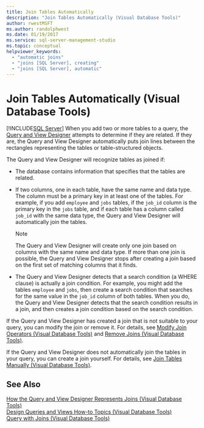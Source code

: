 ```yaml
---
title: Join Tables Automatically
description: "Join Tables Automatically (Visual Database Tools)"
author: rwestMSFT
ms.author: randolphwest
ms.date: 01/19/2017
ms.service: sql-server-management-studio
ms.topic: conceptual
helpviewer_keywords:
  - "automatic joins"
  - "joins [SQL Server], creating"
  - "joins [SQL Server], automatic"
---
```

# Join Tables Automatically (Visual Database Tools)
[!INCLUDE[SQL Server](../includes/applies-to-version/sqlserver.md)]
When you add two or more tables to a query, the [Query and View Designer](query-and-view-designer-tools-visual-database-tools.md) attempts to determine if they are related. If they are, the Query and View Designer automatically puts join lines between the rectangles representing the tables or table-structured objects.  
  
The Query and View Designer will recognize tables as joined if:  
  
-   The database contains information that specifies that the tables are related.  
  
-   If two columns, one in each table, have the same name and data type. The column must be a primary key in at least one of the tables. For example, if you add `employee` and `jobs` tables, if the `job_id` column is the primary key in the `jobs` table, and if each table has a column called `job_id` with the same data type, the Query and View Designer will automatically join the tables.  
  
    > [!NOTE]  
    > The Query and View Designer will create only one join based on columns with the same name and data type. If more than one join is possible, the Query and View Designer stops after creating a join based on the first set of matching columns that it finds.  
  
-   The Query and View Designer detects that a search condition (a WHERE clause) is actually a join condition. For example, you might add the tables `employee` and `jobs`, then create a search condition that searches for the same value in the `job_id` column of both tables. When you do, the Query and View Designer detects that the search condition results in a join, and then creates a join condition based on the search condition.  
  
If the Query and View Designer has created a join that is not suitable to your query, you can modify the join or remove it. For details, see [Modify Join Operators &#40;Visual Database Tools&#41;](modify-join-operators-visual-database-tools.md) and [Remove Joins &#40;Visual Database Tools&#41;](remove-joins-visual-database-tools.md).  
  
If the Query and View Designer does not automatically join the tables in your query, you can create a join yourself. For details, see [Join Tables Manually &#40;Visual Database Tools&#41;](join-tables-manually-visual-database-tools.md).  
  
## See Also  
[How the Query and View Designer Represents Joins &#40;Visual Database Tools&#41;](how-the-query-and-view-designer-represents-joins-visual-database-tools.md)  
[Design Queries and Views How-to Topics &#40;Visual Database Tools&#41;](design-queries-and-views-how-to-topics-visual-database-tools.md)  
[Query with Joins &#40;Visual Database Tools&#41;](query-with-joins-visual-database-tools.md)  
  
